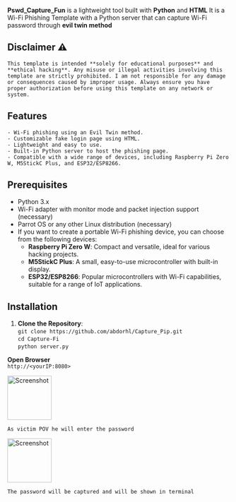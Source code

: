 
**Pswd_Capture_Fun** is a lightweight tool built with **Python** and **HTML** It is a Wi-Fi Phishing Template with a Python server that can capture Wi-Fi password through **evil twin method**

## Disclaimer ⚠️

```This template is intended **solely for educational purposes** and **ethical hacking**. Any misuse or illegal activities involving this template are strictly prohibited. I am not responsible for any damage or consequences caused by improper usage. Always ensure you have proper authorization before using this template on any network or system.```


## Features
```- Wi-Fi phishing using an Evil Twin method.```<br>
```- Customizable fake login page using HTML.```<br>
```- Lightweight and easy to use.```<br>
```- Built-in Python server to host the phishing page.```<br>
```- Compatible with a wide range of devices, including Raspberry Pi Zero W, M5StickC Plus, and ESP32/ESP8266.```

## Prerequisites
- Python 3.x
- Wi-Fi adapter with monitor mode and packet injection support (necessary)
- Parrot OS or any other Linux distribution (necessary)
- If you want to create a portable Wi-Fi phishing device, you can choose from the following devices:
  - **Raspberry Pi Zero W**: Compact and versatile, ideal for various hacking projects.
  - **M5StickC Plus**: A small, easy-to-use microcontroller with built-in display.
  - **ESP32/ESP8266**: Popular microcontrollers with Wi-Fi capabilities, suitable for a range of IoT applications.
  
## Installation

1. **Clone the Repository**:<br>
   ```git clone https://github.com/abdorhl/Capture_Pip.git```<br>
   ```cd Capture-Fi```<br>
   ```python server.py```<br>


**Open Browser**<br>
`http://<yourIP:8080>`

<img src="https://github.com/abdorhl/Pswd_Capture_Fun/blob/main/screens/IMG_20240919_204551.JPG" alt="Screenshot" width="100"/>

```As victim POV he will enter the password```

<img src="https://github.com/abdorhl/Pswd_Capture_Fun/blob/main/screens/IMG_20240919_204540.JPG" alt="Screenshot" width="100"/>

```The password will be captured and will be shown in terminal```

 
